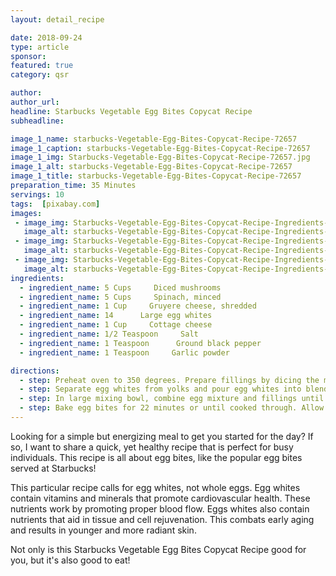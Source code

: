 ```yaml
---
layout: detail_recipe

date: 2018-09-24
type: article
sponsor:
featured: true
category: qsr

author:  
author_url:
headline: Starbucks Vegetable Egg Bites Copycat Recipe
subheadline: 

image_1_name: starbucks-Vegetable-Egg-Bites-Copycat-Recipe-72657
image_1_caption: starbucks-Vegetable-Egg-Bites-Copycat-Recipe-72657
image_1_img: Starbucks-Vegetable-Egg-Bites-Copycat-Recipe-72657.jpg
image_1_alt: starbucks-Vegetable-Egg-Bites-Copycat-Recipe-72657
image_1_title: starbucks-Vegetable-Egg-Bites-Copycat-Recipe-72657
preparation_time: 35 Minutes
servings: 10
tags:  [pixabay.com]
images: 
 - image_img: Starbucks-Vegetable-Egg-Bites-Copycat-Recipe-Ingredients-Egg-Whites-36415.jpg
   image_alt: starbucks-Vegetable-Egg-Bites-Copycat-Recipe-Ingredients-Egg-Whites-36415
 - image_img: Starbucks-Vegetable-Egg-Bites-Copycat-Recipe-Ingredients-Mushrooms-53180.jpg
   image_alt: starbucks-Vegetable-Egg-Bites-Copycat-Recipe-Ingredients-Mushrooms-53180
 - image_img: Starbucks-Vegetable-Egg-Bites-Copycat-Recipe-Ingredients-Gruyere-Cheese-59142.jpg
   image_alt: starbucks-Vegetable-Egg-Bites-Copycat-Recipe-Ingredients-Gruyere-Cheese-59142
ingredients:
  - ingredient_name: 5 Cups     Diced mushrooms
  - ingredient_name: 5 Cups     Spinach, minced
  - ingredient_name: 1 Cup     Gruyere cheese, shredded
  - ingredient_name: 14      Large egg whites
  - ingredient_name: 1 Cup     Cottage cheese
  - ingredient_name: 1/2 Teaspoon     Salt
  - ingredient_name: 1 Teaspoon      Ground black pepper
  - ingredient_name: 1 Teaspoon     Garlic powder

directions:
  - step: Preheat oven to 350 degrees. Prepare fillings by dicing the mushrooms into 1/4-inch cubes, mincing spinach, and shredding Gruyere.
  - step: Separate egg whites from yolks and pour egg whites into blender. Add cottage cheese, salt, pepper and garlic powder and blend until smooth and creamy.
  - step: In large mixing bowl, combine egg mixture and fillings until evenly distributed throughout. Pour 2 ounces or 1/4 cup of mixture into well-greased cupcake tins or silicone molds.
  - step: Bake egg bites for 22 minutes or until cooked through. Allow to cool for 2-3 minutes, then enjoy immediately or refrigerate.
---
```


Looking for a simple but energizing meal to get you started for the day? If so, I want to share a quick, yet healthy recipe that is perfect for busy individuals. This recipe is all about egg bites, like the popular egg bites served at Starbucks!

<!--more-->This particular recipe calls for egg whites, not whole eggs.&nbsp;Egg whites contain vitamins and minerals that promote cardiovascular health. These nutrients work by promoting proper blood flow. Eggs whites also contain nutrients that aid in tissue and cell rejuvenation. This combats early aging and results in younger and more radiant skin.

Not only is this Starbucks Vegetable Egg Bites Copycat Recipe good for you, but it's also good to&nbsp;eat!